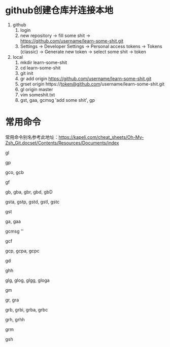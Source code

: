 # github创建仓库并连接本地

1. github
   1. login
   2. new repository -> fill some shit -> https://github.com/username/learn-some-shit.git
   3. Settings -> Developer Settings -> Personal access tokens -> Tokens (classic) -> Generate new token -> select some shit -> token
2. local
   1. mkdir learn-some-shit
   2. cd learn-some-shit
   3. git init
   4. gr add origin https://github.com/username/learn-some-shit.git
   5. grset origin https://token@github.com/username/learn-some-shit.git
   8. gl origin master 
   9. vim someshit.txt
   10. gst, gaa, gcmsg 'add some shit', gp

# 常用命令

常用命令别名参考此地址：https://kapeli.com/cheat_sheets/Oh-My-Zsh_Git.docset/Contents/Resources/Documents/index

gl

gp

gco, gcb

gf

gb, gba, gbr,  gbd, gbD

gsta, gstp, gstd, gstl, gstc

gst

ga, gaa

gcmsg ''

gcf

gcp, gcpa, gcpc

gd

ghh

glg, glog, glgg, gloga

gm

gr, gra

grb, grbi,  grba, grbc

grh, grhh

grm

gsh